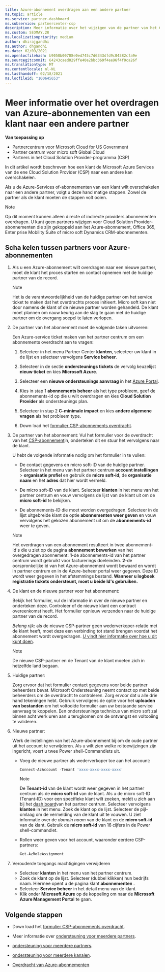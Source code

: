 ```yaml
---
title: Azure-abonnement overdragen aan een andere partner
ms.topic: article
ms.service: partner-dashboard
ms.subservice: partnercenter-csp
description: Meer informatie over het wijzigen van de partner van het Cloud Solution Provider-programma dat is gekoppeld aan de Azure-abonnementen van een klant.
ms.custom: SEOMAY.20
ms.localizationpriority: medium
author: dhirajgandhi
ms.author: dhgandhi
ms.date: 02/09/2021
ms.openlocfilehash: b9058b00708e0ed745c7d6343dfd9c04382cfa9e
ms.sourcegitcommit: 64243caed029ffe40e2bbc369f4ee96f4f0ca26f
ms.translationtype: MT
ms.contentlocale: nl-NL
ms.lasthandoff: 02/18/2021
ms.locfileid: "100645653"
---
```

# <a name="learn-how-to-transfer-a-customers-azure-subscriptions-to-another-partner"></a>Meer informatie over het overdragen van Azure-abonnementen van een klant naar een andere partner

**Van toepassing op**

- Partnercentrum voor Microsoft Cloud for US Government
- Partner centrum voor micro soft Global Cloud
- Partners in het Cloud Solution Provider-programma (CSP)

In dit artikel wordt beschreven hoe een klant de Microsoft Azure Services van de ene Cloud Solution Provider (CSP) naar een andere kan overschakelen.

Als u de Azure-Services of-abonnementen van een klant wilt overschakelen naar een andere partner, volgt u deze hand matige stappen. Zowel de partner als de klant moeten de stappen volt ooien.

>[!Note]  
>Op dit moment kunnen alleen directe of indirecte providers abonnementen overdragen.
>U kunt geen partners wijzigen voor Cloud Solution Provider-abonnementen die zijn gekoppeld aan het Azure-abonnement, Office 365, Enter prise Mobility Suite of micro soft Dynamics CRM-abonnementen.

## <a name="switch-partners-for-azure-subscriptions"></a>Scha kelen tussen partners voor Azure-abonnementen

1. Als u een Azure-abonnement wilt overdragen naar een nieuwe partner, moet de klant het proces starten en contact opnemen met de huidige partner van de record.

   >[!Note]
   > Het is de verantwoordelijkheid van de huidige partner om het service ticket te maken dat het overdrachts proces initieert. Micro soft kan niet door namens de klant of de nieuwe partner worden gehandeld. De klant moet plannen om nauw keurig aan de slag te gaan met de huidige partner om de overgang soepel te laten verlopen.

2. De partner van het abonnement moet de volgende taken uitvoeren:

   Een Azure-service ticket maken van het partner centrum om een abonnements overdracht aan te vragen:

   1. Selecteer in het menu Partner Center **klanten**, selecteer uw klant in de lijst en selecteer vervolgens **Service beheer**. 

   2. Selecteer in de sectie **ondersteunings tickets** de vervolg keuzelijst **nieuw ticket** en kies **Microsoft Azure**.
   
   3. Selecteer een **nieuwe ondersteunings aanvraag** in het [Azure Portal](https://portal.azure.com).
   
   4. Kies in stap 1 **abonnements beheer** als het type probleem, geef de abonnements-id op die u wilt overdragen en kies **Cloud Solution Provider** als ondersteunings plan.
   
   5. Selecteer in stap 2 **C-minimale impact** en kies **andere algemene vragen** als het probleem type.
   
   6. Down load het [formulier CSP-abonnements overdracht](https://query.prod.cms.rt.microsoft.com/cms/api/am/binary/RWwTWC).

3. De partner van het abonnement: Vul het formulier voor de overdracht van het [CSP-abonnement](https://query.prod.cms.rt.microsoft.com/cms/api/am/binary/RWwTWC)in, onderteken dit en stuur het vervolgens naar de klant. 

   U hebt de volgende informatie nodig om het formulier in te vullen:

   - De contact gegevens en micro soft-ID van de huidige partner. Selecteer in het menu van het partner centrum **account instellingen** &gt; **organisatie profiel** en gebruik de **micro soft-id**, de **organisatie naam** en het **adres** dat hier wordt vermeld.

   - De micro soft-ID van de klant. Selecteer **klanten** in het menu van het partner centrum en vouw vervolgens de lijst van de klant uit om de **micro soft-id** te bekijken.

   - De abonnements-ID die moet worden overgedragen. Selecteer in de lijst uitgebreide klant de optie **abonnementen weer geven** en vouw vervolgens het gekozen abonnement uit om de **abonnements-id** weer te geven.

   >[!Note]
   >Het overdragen van een abonnement resulteert in twee abonnement-Id's die u ziet op de pagina **abonnement bewerken** van het overgedragen abonnement: **1**-de abonnements-id van het partner centrum wordt gebruikt voor facturerings doeleinden. **2**-de oorspronkelijke id van het Azure-abonnement wordt bewaard en wordt in partner centrum en in de Azure-beheer portal weer gegeven. Deze ID wordt weer gegeven in het afstemmings bestand.  **Wanneer u logboek registratie tickets ondersteunt, moet u beide Id's gebruiken.**

4. De klant en de nieuwe partner voor het abonnement:

   Bekijk het formulier, vul de informatie in over de nieuwe partner en onderteken deze. Controleer of de nieuwe klant een contract overeenkomst heeft. Het formulier opnieuw verzenden naar de huidige partner van de record.

   *Belang rijk*: als de nieuwe CSP-partner geen wederverkoper-relatie met de klant heeft, moet deze een verbinding tot stand brengen voordat het abonnement wordt overgedragen. [U vindt hier informatie over hoe u dit kunt doen](request-a-relationship-with-a-customer.md).

   >[!Note]
   >De nieuwe CSP-partner en de Tenant van de klant moeten zich in hetzelfde land begaan. 

5. Huidige partner:

   Zorg ervoor dat het formulier contact gegevens voor beide partner beheerders bevat. Microsoft Ondersteuning neemt contact op met beide beheerders om de overdracht te controleren. Zorg ervoor dat u alle drie hand tekeningen hebt. Gebruik vervolgens de optie voor het **uploaden van bestanden** om het voltooide formulier aan uw bestaande service aanvraag te koppelen. Een ondersteunings technicus van micro soft zal binnen acht werk uren aan u terugkomen om de ontvangst en voltooiing te valideren.

6. Nieuwe partner:

   Werk de instellingen van het Azure-abonnement bij om de oude partner uit het account te verwijderen. Als u wilt zien welke roltoewijzingen zijn ingericht, voert u twee Power shell-Commandlets uit.

   - Voeg de nieuwe partner als wederverkoper toe aan het account:

     ```powershell
     Connect-AzAccount -Tenant 'xxxx-xxxx-xxxx-xxxx'
     ```

     >[!NOTE]
     > De **Tenant-id** van de klant wordt weer gegeven in het partner centrum als de **micro soft-id** van de klant. Als u de micro soft-ID (Tenant-ID) voor een specifieke klant wilt zoeken, meldt u zich aan bij het [dash board](https://partner.microsoft.com/dashboard)van het partner centrum. Selecteer vervolgens **klanten** in het menu. Zoek de klant op de lijst. Selecteer de pijl-omlaag om de vermelding van de klant uit te vouwen. U ziet informatie over de *domein naam* van de klant en de **micro soft-id** van de klant. Gebruik de **micro soft-id** van 16 cijfers in de Power shell-commandlet.

   - Rollen weer geven voor het account, waaronder eerdere CSP-partners:

     ```powershell
     Get-AzRoleAssignment
     ```

7. Verouderde toegangs machtigingen verwijderen

   - Selecteer **klanten** in het menu van het partner centrum.
   - Zoek de klant op de lijst. Selecteer (dubbel klikken) hun bedrijfs naam. Hiermee opent u de pagina klant **abonnementen** .
   - Selecteer **Service beheer** in het detail menu van de klant.
   - Klik onder **Microsoft Azure** op de koppeling om naar de **Microsoft Azure Management Portal** te gaan.

## <a name="next-steps"></a>Volgende stappen

- Down load het [formulier CSP-abonnements overdracht](https://query.prod.cms.rt.microsoft.com/cms/api/am/binary/RE4ATIA).

- Meer informatie over [ondersteuning voor meerdere partners](multipartner.md).

- [ondersteuning voor meerdere partners](multipartner.md).
- [ondersteuning voor meerdere kanalen](multichannel.md).
- [Overdracht van Azure-abonnementen](/azure/cost-management-billing/manage/transfer-subscriptions-subscribers-csp)